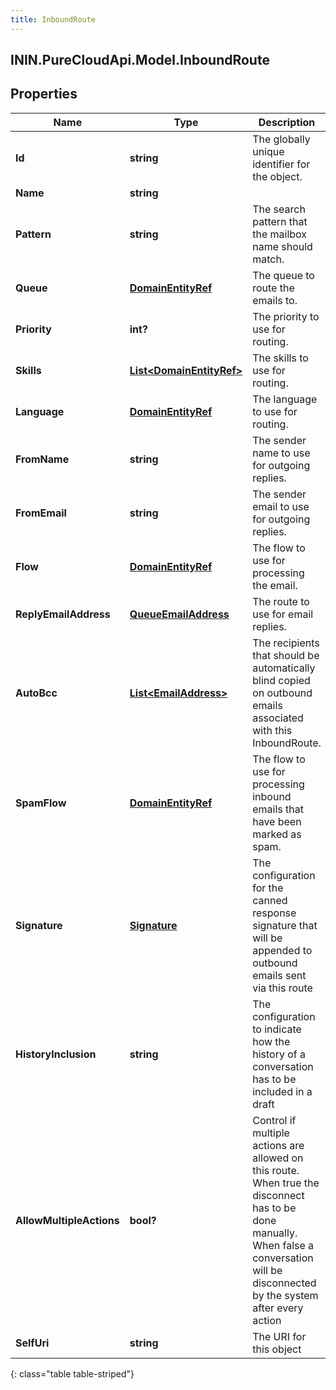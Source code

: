 ```yaml
---
title: InboundRoute
---
```

## ININ.PureCloudApi.Model.InboundRoute

## Properties

|Name | Type | Description | Notes|
|------------ | ------------- | ------------- | -------------|
| **Id** | **string** | The globally unique identifier for the object. | [optional] |
| **Name** | **string** |  | [optional] |
| **Pattern** | **string** | The search pattern that the mailbox name should match. | |
| **Queue** | [**DomainEntityRef**](DomainEntityRef.html) | The queue to route the emails to. | [optional] |
| **Priority** | **int?** | The priority to use for routing. | [optional] |
| **Skills** | [**List&lt;DomainEntityRef&gt;**](DomainEntityRef.html) | The skills to use for routing. | [optional] |
| **Language** | [**DomainEntityRef**](DomainEntityRef.html) | The language to use for routing. | [optional] |
| **FromName** | **string** | The sender name to use for outgoing replies. | |
| **FromEmail** | **string** | The sender email to use for outgoing replies. | [optional] |
| **Flow** | [**DomainEntityRef**](DomainEntityRef.html) | The flow to use for processing the email. | [optional] |
| **ReplyEmailAddress** | [**QueueEmailAddress**](QueueEmailAddress.html) | The route to use for email replies. | [optional] |
| **AutoBcc** | [**List&lt;EmailAddress&gt;**](EmailAddress.html) | The recipients that should be automatically blind copied on outbound emails associated with this InboundRoute. | [optional] |
| **SpamFlow** | [**DomainEntityRef**](DomainEntityRef.html) | The flow to use for processing inbound emails that have been marked as spam. | [optional] |
| **Signature** | [**Signature**](Signature.html) | The configuration for the canned response signature that will be appended to outbound emails sent via this route | [optional] |
| **HistoryInclusion** | **string** | The configuration to indicate how the history of a conversation has to be included in a draft | [optional] |
| **AllowMultipleActions** | **bool?** | Control if multiple actions are allowed on this route. When true the disconnect has to be done manually. When false a conversation will be disconnected by the system after every action | [optional] |
| **SelfUri** | **string** | The URI for this object | [optional] |
{: class="table table-striped"}


